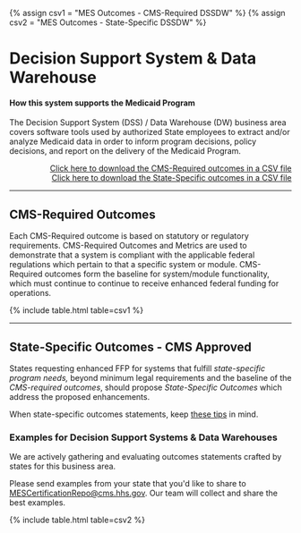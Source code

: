 {% assign csv1 = "MES Outcomes - CMS-Required DSSDW" %}
{% assign csv2 = "MES Outcomes - State-Specific DSSDW" %}

# Decision Support System & Data Warehouse

#### How this system supports the Medicaid Program

The Decision Support System (DSS) / Data Warehouse (DW) business area covers software tools used by authorized State employees to extract and/or analyze Medicaid data in order to inform program decisions, policy decisions, and report on the delivery of the Medicaid Program.

<div align="right">
  <a href="https://github.com/CMSgov/CMCS-DSG-DSS-Certification/raw/main/_data/{{ csv1 }}.csv" target="_blank">Click here to download the CMS-Required outcomes in a CSV file</a>
  <br>
  <a href="https://github.com/CMSgov/CMCS-DSG-DSS-Certification/raw/main/_data/{{ csv2 }}.csv" target="_blank">Click here to download the State-Specific outcomes in a CSV file</a>  
</div>

---

## CMS-Required Outcomes

Each CMS-Required outcome is based on statutory or regulatory requirements. CMS-Required Outcomes and Metrics are used to demonstrate that a system is compliant with the applicable federal regulations which pertain to that a specific system or module. CMS-Required outcomes form the baseline for system/module functionality, which must continue to continue to receive enhanced federal funding for operations.

{% include table.html table=csv1 %}

---

## State-Specific Outcomes - CMS Approved

States requesting enhanced FFP for systems that fulfill _state-specific program needs,_ beyond minimum legal requirements and the baseline of the _CMS-required outcomes_, should propose _State-Specific Outcomes_ which address the proposed enhancements.

When state-specific outcomes statements, keep [these tips](https://cmsgov.github.io/CMCS-DSG-DSS-Certification/writing-outcome-statements) in mind.

### Examples for Decision Support Systems & Data Warehouses

We are actively gathering and evaluating outcomes statements crafted by states for this business area.

Please send examples from your state that you'd like to share to <MESCertificationRepo@cms.hhs.gov>. Our team will collect and share the best examples.

{% include table.html table=csv2 %}
